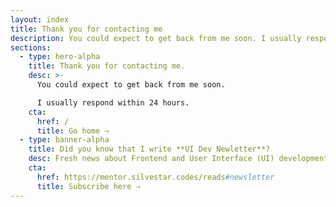 ```yaml
---
layout: index
title: Thank you for contacting me
description: You could expect to get back from me soon. I usually respond within 24 hours.
sections:
  - type: hero-alpha
    title: Thank you for contacting me.
    desc: >-
      You could expect to get back from me soon.

      I usually respond within 24 hours.
    cta:
      href: /
      title: Go home ⇢
  - type: banner-alpha
    title: Did you know that I write **UI Dev Newletter**?
    desc: Fresh news about Frontend and User Interface (UI) development to your inbox every Monday.
    cta:
      href: https://mentor.silvestar.codes/reads#newsletter
      title: Subscribe here ⇢
---
```

